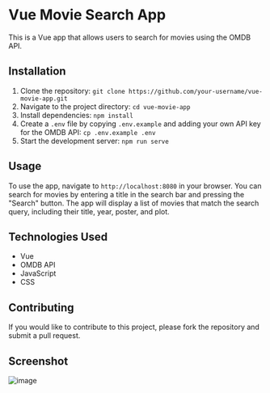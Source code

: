# Vue Movie Search App

This is a Vue app that allows users to search for movies using the OMDB API.

## Installation

1. Clone the repository: `git clone https://github.com/your-username/vue-movie-app.git`
2. Navigate to the project directory: `cd vue-movie-app`
3. Install dependencies: `npm install`
4. Create a `.env` file by copying `.env.example` and adding your own API key for the OMDB API: `cp .env.example .env` 
5. Start the development server: `npm run serve`

## Usage

To use the app, navigate to `http://localhost:8080` in your browser. You can search for movies by entering a title in the search bar and pressing the "Search" button. The app will display a list of movies that match the search query, including their title, year, poster, and plot.

## Technologies Used

- Vue
- OMDB API
- JavaScript
- CSS

## Contributing

If you would like to contribute to this project, please fork the repository and submit a pull request. 

## Screenshot

![image](https://user-images.githubusercontent.com/41730664/212621931-5fad5aa1-2378-4281-89d2-bf5f03327851.png)

